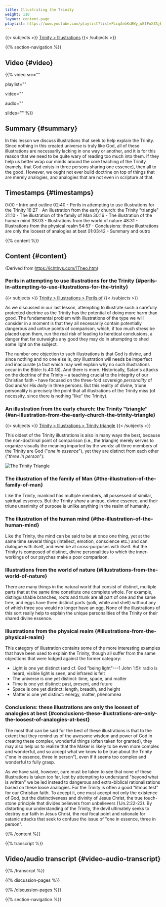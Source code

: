 ```yaml
---
title: Illustrating the Trinity
weight: 110
layout: content-page
playlist: https://www.youtube.com/playlist?list=PLcqAebKsBWy_uE1FoXZAjHKMHV1wWcAD8
---
```


{{< subjects >}}
<a href="/subject-index/#trinity-illustrations">Trinity > Illustrations</a>
{{< /subjects >}}

{{% section-navigation %}}

## Video {#video}

{{% video
src=""

playlist=""

video=""

audio=""

slides=""
%}}

## Summary {#summary}

In this lesson we discuss illustrations that seek to help explain the Trinity. Since nothing in this created universe is truly like God, all of these illustrations are necessarily lacking in one way or another, and it is for this reason that we need to be quite wary of reading too much into them. If they help us better wrap our minds around the core teaching of the Trinity (namely, that God exists in three persons sharing one essence), then all to the good. However, we ought not ever build doctrine on top of things that are merely analogies, and analogies that are not even in scripture at that.

## Timestamps {#timestamps}

0:00 - Intro and outline
02:40 - Perils in attempting to use illustrations for the Trinity
16:27 - An illustration from the early church: the Trinity "triangle"
21:10 - The illustration of the family of Man
30:16 - The illustration of the human mind
38:03 - Illustrations from the world of nature
48:31 - Illustrations from the physical realm
54:57 - Conclusions: these illustrations are only the loosest of analogies at best
01:03:42 - Summary and outro

{{% content %}}

## Content {#content}

(Derived from https://ichthys.com/1Theo.htm)

<!-- --- -->

### Perils in attempting to use illustrations for the Trinity {#perils-in-attempting-to-use-illustrations-for-the-trinity}

{{< subjects >}}
<a href="/subject-index/#trinity-illustrations-perils-of">Trinity > Illustrations > Perils of</a>
{{< /subjects >}}

As we discussed in our last lesson, attempting to illustrate such a carefully protected doctrine as the Trinity has the potential of doing more harm than good. The fundamental problem with illustrations of the type we will consider in a moment is that they all necessarily contain potentially dangerous and untrue points of comparison, which, if too much stress be placed upon them, run the real risk of leading to heretical conclusions, a danger that far outweighs any good they may do in attempting to shed some light on the subject.

The number one objection to such illustrations is that God is divine, and since nothing and no one else is, *any* illustration will needs be imperfect and inaccurate (a fact which may well explain why no such illustrations occur in the Bible: Is.40:18). And there is more. Historically, Satan's attacks on the doctrine of the Trinity – a teaching crucial to the integrity of our Christian faith – have focused on the three-fold sovereign *personality* of God and/or His *deity* in three persons. But this reality of divine, triune personality is precisely the point that all illustrations of the Trinity miss (of necessity, since there is nothing "like" the Trinity).

<!-- --- -->

### An illustration from the early church: the Trinity "triangle" {#an-illustration-from-the-early-church-the-trinity-triangle}

{{< subjects >}}
<a href="/subject-index/#trinity-illustrations-trinity-triangle">Trinity > Illustrations > Trinity triangle</a>
{{< /subjects >}}

This oldest of the Trinity illustrations is also in many ways the best, because the non-doctrinal point of comparison (i.e., the triangle) merely serves to organize visually the meaning imparted by the words: all three members of the Trinity are God ("*one in essence*"), yet they are distinct from each other ("*three in person*"):

![The Trinity Triangle](/longer-topical-studies/ichthys-bb1-the-study-of-god-group-study/illustrating-the-trinity/trinity-triangle.gif)

<!-- --- -->

### The illustration of the family of Man {#the-illustration-of-the-family-of-man}

Like the Trinity, mankind has multiple members, all possessed of similar, spiritual essences. But the Trinity *share* a unique, divine essence, and their triune unanimity of purpose is unlike anything in the realm of humanity.

<!-- --- -->

### The illustration of the human mind {#the-illustration-of-the-human-mind}

Like the Trinity, the mind can be said to be at once one thing, yet at the same time several things (intellect, emotion, conscience etc.) and can dialogue with itself, and even be at cross-purposes with itself. But the Trinity is composed of distinct, divine personalities to which the inner-workings of our psyches make a poor comparison.

<!-- --- -->

### Illustrations from the world of nature {#illustrations-from-the-world-of-nature}

There are many things in the natural world that consist of distinct, multiple parts that at the same time constitute one complete whole. For example, distinguishable branches, roots and trunk are all part of one and the same tree, and eggs have three distinct parts (yolk, white and shell) without any of which three you would no longer have an egg. None of the illustrations of this sort really help to explain the unique personalities of the Trinity or their shared divine essence.

<!-- --- -->

### Illustrations from the physical realm {#illustrations-from-the-physical-realm}

This category of illustration contains some of the more interesting examples that have been used to explain the Trinity, though all suffer from the same objections that were lodged against the former category:

- Light is one yet distinct (and cf. God "being light"---1 John 1:5): radio is heard, visible light is seen, and infrared is felt
- The universe is one yet distinct: time, space, and matter
- Time is one yet distinct: past, present, and future
- Space is one yet distinct: length, breadth, and height
- Matter is one yet distinct: energy, matter, phenomnea

<!-- --- -->

### Conclusions: these illustrations are only the loosest of analogies at best {#conclusions-these-illustrations-are-only-the-loosest-of-analogies-at-best}

The most that can be said for the best of these illustrations is that to the extent that they remind us of the awesome wisdom and power of God in creating these complex, wonderful things (often taken for granted), they may also help us to realize that the Maker is likely to be even more complex and wonderful, and so accept what we know to be true about the Trinity ("one in essence, three in person"), even if it seems too complex and wonderful to fully grasp.

As we have said, however, care must be taken to see that none of these illustrations is taken too far, lest by attempting to understand "beyond what is written" we be led instead to dangerous and extra-biblical rationalizations based on these loose analogies. For the Trinity is often a good "litmus test" for our Christian faith. To accept it, one must accept not only the existence of God, but the distinctiveness and divinity of Jesus Christ, the true touch-stone principle that divides believers from unbelievers (1Jn.2:22-23). By distorting our understanding of the Trinity, the devil ultimately seeks to destroy our faith in Jesus Christ, the real focal point and rationale for satanic attacks that seek to confuse the issue of "one in essence, three in person".

{{% /content %}}

{{% transcript %}}

## Video/audio transcript {#video-audio-transcript}



{{% /transcript %}}

{{% discussion-pages %}}

{{% /discussion-pages %}}

{{% section-navigation %}}
